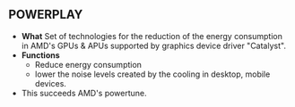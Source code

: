 ## POWERPLAY
  - **What** Set of technologies for the reduction of the energy consumption in AMD's GPUs & APUs supported by graphics device driver "Catalyst".
  - **Functions**
    - Reduce energy consumption
    - lower the noise levels created by the cooling in desktop, mobile devices.
  - This succeeds AMD's powertune.    
